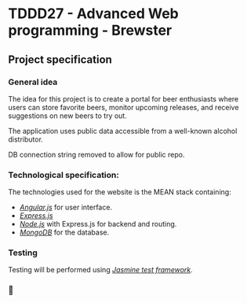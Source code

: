 # TDDD27 - Advanced Web programming - Brewster

## Project specification

### General idea
The idea for this project is to create a portal for beer enthusiasts where users can store favorite beers, monitor upcoming releases, and receive suggestions on new beers to try out.

The application uses public data accessible from a well-known alcohol distributor.

DB connection string removed to allow for public repo.

### Technological specification:
The technologies used for the website is the MEAN stack containing:
- *[Angular.js](https://angular.io/)* for user interface.
- *[Express.js](https://expressjs.com/)*
- *[Node.js](https://nodejs.org/en/)* with Express.js for backend and routing.
- *[MongoDB](https://www.mongodb.com/)* for the database.

### Testing
Testing will be performed using *[Jasmine test framework](https://jasmine.github.io/)*.

### :beer:
